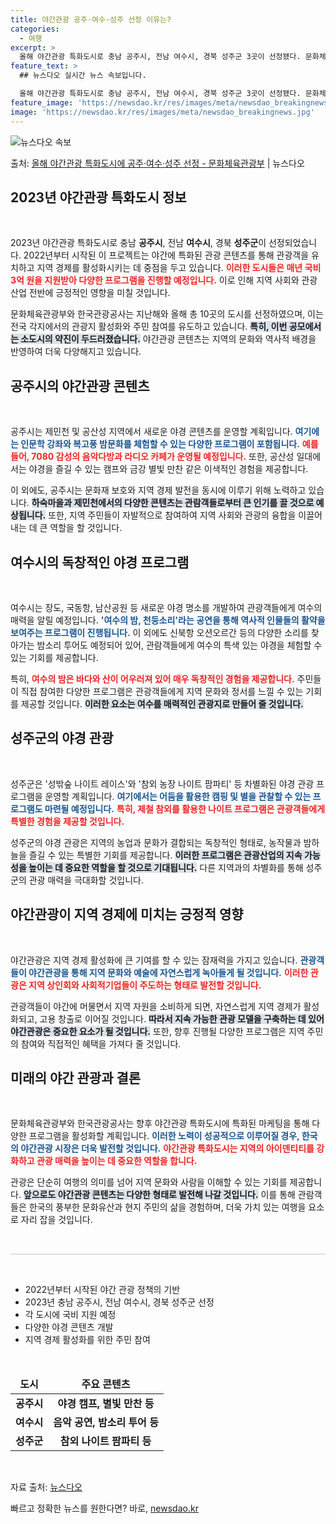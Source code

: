 ```yaml
---
title: 야간관광 공주·여수·성주 선정 이유는?
categories:
  - 여행
excerpt: >
  올해 야간관광 특화도시로 충남 공주시, 전남 여수시, 경북 성주군 3곳이 선정됐다. 문화체육관광부는한국관광공…
feature_text: >
  ## 뉴스다오 실시간 뉴스 속보입니다.

  올해 야간관광 특화도시로 충남 공주시, 전남 여수시, 경북 성주군 3곳이 선정됐다. 문화체육관광부는한국관광공…
feature_image: 'https://newsdao.kr/res/images/meta/newsdao_breakingnews.jpg'
image: 'https://newsdao.kr/res/images/meta/newsdao_breakingnews.jpg'
---
```


![뉴스다오 속보](https://newsdao.kr/res/images/meta/newsdao_breakingnews.jpg)

<p>출처: <a href="https://newsdao.kr/3090" rel="dofollow">올해 야간관광 특화도시에 공주·여수·성주 선정 - 문화체육관광부</a> | 뉴스다오</p>

<h2 data-ke-size="size26">2023년 야간관광 특화도시 정보</h2>

<p data-ke-size="size16">&nbsp;</p>

<p data-ke-size="size16">2023년 야간관광 특화도시로 충남 <b>공주시</b>, 전남 <b>여수시</b>, 경북 <b>성주군</b>이 선정되었습니다. 2022년부터 시작된 이 프로젝트는 야간에 특화된 관광 콘텐츠를 통해 관광객을 유치하고 지역 경제를 활성화시키는 데 중점을 두고 있습니다. <b><span style="color: #ee2323;">이러한 도시들은 매년 국비 3억 원을 지원받아 다양한 프로그램을 진행할 예정입니다.</span></b> 이로 인해 지역 사회와 관광 산업 전반에 긍정적인 영향을 미칠 것입니다.</p>

<p data-ke-size="size16">문화체육관광부와 한국관광공사는 지난해와 올해 총 10곳의 도시를 선정하였으며, 이는 전국 각지에서의 관광지 활성화와 주민 참여를 유도하고 있습니다. <b><span style="background-color: #21538527;">특히, 이번 공모에서는 소도시의 약진이 두드러졌습니다.</span></b> 야간관광 콘텐츠는 지역의 문화와 역사적 배경을 반영하여 더욱 다양해지고 있습니다.</p>

<h2 data-ke-size="size26">공주시의 야간관광 콘텐츠</h2>

<p data-ke-size="size16">&nbsp;</p>

<p data-ke-size="size16">공주시는 제민천 및 공산성 지역에서 새로운 야경 콘텐츠를 운영할 계획입니다. <b><span style="color: #1a5490;">여기에는 인문학 강좌와 복고풍 밤문화를 체험할 수 있는 다양한 프로그램이 포함됩니다.</span></b> <b><span style="color: #ee2323;">예를 들어, 7080 감성의 음악다방과 라디오 카페가 운영될 예정입니다.</span></b> 또한, 공산성 일대에서는 야경을 즐길 수 있는 캠프와 금강 별빛 만찬 같은 이색적인 경험을 제공합니다.</p>

<p data-ke-size="size16">이 외에도, 공주시는 문화재 보호와 지역 경제 발전을 동시에 이루기 위해 노력하고 있습니다. <b><span style="background-color: #21538527;">하숙마을과 제민천에서의 다양한 콘텐츠는 관람객들로부터 큰 인기를 끌 것으로 예상됩니다.</span></b> 또한, 지역 주민들이 자발적으로 참여하여 지역 사회와 관광의 융합을 이끌어 내는 데 큰 역할을 할 것입니다.</p>

<h2 data-ke-size="size26">여수시의 독창적인 야경 프로그램</h2>

<p data-ke-size="size16">&nbsp;</p>

<p data-ke-size="size16">여수시는 장도, 국동항, 남산공원 등 새로운 야경 명소를 개발하여 관광객들에게 여수의 매력을 알릴 예정입니다. <b><span style="color: #1a5490;">'여수의 밤, 천둥소리'라는 공연을 통해 역사적 인물들의 활약을 보여주는 프로그램이 진행됩니다.</span></b> 이 외에도 신북항 오션오르간 등의 다양한 소리를 찾아가는 밤소리 투어도 예정되어 있어, 관람객들에게 여수의 특색 있는 야경을 체험할 수 있는 기회를 제공합니다.</p>

<p data-ke-size="size16">특히, <b><span style="color: #ee2323;">여수의 밤은 바다와 산이 어우러져 있어 매우 독창적인 경험을 제공합니다.</span></b> 주민들이 직접 참여한 다양한 프로그램은 관광객들에게 지역 문화와 정서를 느낄 수 있는 기회를 제공할 것입니다. <b><span style="background-color: #21538527;">이러한 요소는 여수를 매력적인 관광지로 만들어 줄 것입니다.</span></b></p>

<h2 data-ke-size="size26">성주군의 야경 관광</h2>

<p data-ke-size="size16">&nbsp;</p>

<p data-ke-size="size16">성주군은 '성밖숲 나이트 레이스'와 '참외 농장 나이트 팜파티' 등 차별화된 야경 관광 프로그램을 운영할 계획입니다. <b><span style="color: #1a5490;">여기에서는 어둠을 활용한 캠핑 및 별을 관찰할 수 있는 프로그램도 마련될 예정입니다.</span></b> <b><span style="color: #ee2323;">특히, 제철 참외를 활용한 나이트 프로그램은 관광객들에게 특별한 경험을 제공할 것입니다.</span></b></p>

<p data-ke-size="size16">성주군의 야경 관광은 지역의 농업과 문화가 결합되는 독창적인 형태로, 농작물과 밤하늘을 즐길 수 있는 특별한 기회를 제공합니다. <b><span style="background-color: #21538527;">이러한 프로그램은 관광산업의 지속 가능성을 높이는 데 중요한 역할을 할 것으로 기대됩니다.</span></b> 다른 지역과의 차별화를 통해 성주군의 관광 매력을 극대화할 것입니다.</p>

<h2 data-ke-size="size26">야간관광이 지역 경제에 미치는 긍정적 영향</h2>

<p data-ke-size="size16">&nbsp;</p>

<p data-ke-size="size16">야간관광은 지역 경제 활성화에 큰 기여를 할 수 있는 잠재력을 가지고 있습니다. <b><span style="color: #1a5490;">관광객들이 야간관광을 통해 지역 문화와 예술에 자연스럽게 녹아들게 될 것입니다.</span></b> <b><span style="color: #ee2323;">이러한 관광은 지역 상인회와 사회적기업들이 주도하는 형태로 발전할 것입니다.</span></b></p>

<p data-ke-size="size16">관광객들이 야간에 머물면서 지역 자원을 소비하게 되면, 자연스럽게 지역 경제가 활성화되고, 고용 창출로 이어질 것입니다. <b><span style="background-color: #21538527;">따라서 지속 가능한 관광 모델을 구축하는 데 있어 야간관광은 중요한 요소가 될 것입니다.</span></b> 또한, 향후 진행될 다양한 프로그램은 지역 주민의 참여와 직접적인 혜택을 가져다 줄 것입니다.</p>

<h2 data-ke-size="size26">미래의 야간 관광과 결론</h2>

<p data-ke-size="size16">&nbsp;</p>

<p data-ke-size="size16">문화체육관광부와 한국관광공사는 향후 야간관광 특화도시에 특화된 마케팅을 통해 다양한 프로그램을 활성화할 계획입니다. <b><span style="color: #1a5490;">이러한 노력이 성공적으로 이루어질 경우, 한국의 야간관광 시장은 더욱 발전할 것입니다.</span></b> <b><span style="color: #ee2323;">야간관광 특화도시는 지역의 아이덴티티를 강화하고 관광 매력을 높이는 데 중요한 역할을 합니다.</span></b></p>

<p data-ke-size="size16">관광은 단순히 여행의 의미를 넘어 지역 문화와 사람을 이해할 수 있는 기회를 제공합니다. <b><span style="background-color: #21538527;">앞으로도 야간관광 콘텐츠는 다양한 형태로 발전해 나갈 것입니다.</span></b> 이를 통해 관람객들은 한국의 풍부한 문화유산과 현지 주민의 삶을 경험하며, 더욱 가치 있는 여행을 요소로 자리 잡을 것입니다.</p>

<p data-ke-size="size16">&nbsp;</p>

<hr style="height: 2px; background: #ddd;"/>

<p data-ke-size="size16">&nbsp;</p>

<ul>
    <li>2022년부터 시작된 야간 관광 정책의 기반</li>
    <li>2023년 충남 공주시, 전남 여수시, 경북 성주군 선정</li>
    <li>각 도시에 국비 지원 예정</li>
    <li>다양한 야경 콘텐츠 개발</li>
    <li>지역 경제 활성화를 위한 주민 참여</li>
</ul>

<p data-ke-size="size16">&nbsp;</p>

<table>
    <thead>
        <tr>
            <td style="text-align: center; height: 17px;"><b>도시</b></td>
            <td style="text-align: center; height: 17px;"><b>주요 콘텐츠</b></td>
        </tr>
    </thead>
    <tbody>
        <tr>
            <td style="text-align: center; height: 17px;"><b>공주시</b></td>
            <td style="text-align: center; height: 17px;"><b>야경 캠프, 별빛 만찬 등</b></td>
        </tr>
        <tr>
            <td style="text-align: center; height: 17px;"><b>여수시</b></td>
            <td style="text-align: center; height: 17px;"><b>음악 공연, 밤소리 투어 등</b></td>
        </tr>
        <tr>
            <td style="text-align: center; height: 17px;"><b>성주군</b></td>
            <td style="text-align: center; height: 17px;"><b>참외 나이트 팜파티 등</b></td>
        </tr>
    </tbody>
</table>

<p data-ke-size="size16">&nbsp;</p>

<p data-ke-size="size16">자료 출처: <a href="https://newsdao.kr/3090">뉴스다오</a></p> 

빠르고 정확한 뉴스를 원한다면? 바로, <a href="https://newsdao.kr" rel="dofollow">newsdao.kr</a>



